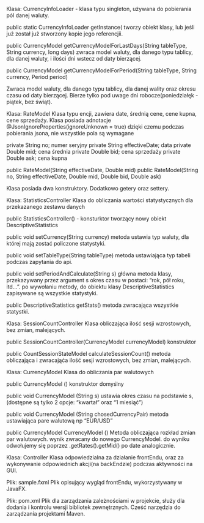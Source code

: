 ﻿Klasa: CurrencyInfoLoader  - klasa typu singleton, używana do pobierania pól danej waluty.


public static CurrencyInfoLoader getInstance(
tworzy obiekt klasy, lub jeśli już został już stworzony kopie jego referencjii. 


public CurrencyModel getCurrencyModelForLastDays(String tableType, String currency, long days)
zwraca model waluty, dla danego typu tablicy, dla danej waluty, i ilości dni wstecz od daty bierzącej.


public CurrencyModel getCurrencyModelForPeriod(String tableType, String currency, Period period)


Zwraca model waluty, dla danego typu tablicy, dla danej wality oraz okresu czasu od daty bierzącej. Bierze tylko pod uwage dni robocze(poniedziałęk - piątek, bez świąt).
 


Klasa: RateModel
Klasa typu encji, zawiera date, średnią cene, cene kupna, cene sprzedaży. Klasa posiada adnotacje @JsonIgnoreProperties(ignoreUnknown = true)
dzięki czemu podczas pobierania jsona, nie wszystkie pola są wymagane


 
private String no;                        numer seryjny
private String effectiveDate;        data
private Double mid;                        cena średnia
private Double bid;                        cena sprzedaży
private Double ask;                        cena kupna


public RateModel(String effectiveDate, Double mid)
public RateModel(String no, String effectiveDate, Double mid, Double bid, Double ask)


Klasa posiada dwa konstruktory.
Dodatkowo getery oraz settery.


Klasa: StatisticsController
Klasa do obliczania wartości statystycznych dla przekazanego zestawu danych


public StatisticsController() - konsturktor tworzący nowy obiekt DescriptiveStatistics


public void setCurrency(String currency) 
metoda ustawia typ waluty, dla której mają zostać policzone statystyki.


public void setTableType(String tableType) 
metoda ustawiająca typ tabeli podczas zapytania do api.




public void setPeriodAndCalculate(String s)
główna metoda klasy, przekazywany przez argument s okres czasu w postaci: “rok, pół roku, itd…”. po wywołaniu metody, do obiektu klasy DescriptiveStatistics
zapisywane są wszystkie statystyki.


public DescriptiveStatistics getStats()
metoda zwracająca wszystkie statystki.


Klasa: SessionCountController
Klasa obliczająca ilość sesji wzrostowych, bez zmian, malejących.


public SessionCountController(CurrencyModel currencyModel)
konstruktor 


public CountSessionStateModel calculateSessionCount()
metoda obliczająca i zwracająća ilość sesji wzrostowych, bez zmian, malejących.




Klasa: CurrencyModel 
Klasa do obliczania par walutowych




public CurrencyModel ()
konstruktor domyślny


public void CurrencyModel (String s)
ustawia okres czasu na podstawie s, (dostępne są tylko 2 opcje: “kwartał” oraz “1 miesiąć”)


public void CurrencyModel (String chosedCurrencyPair)
metoda ustawiająca pare walutową np “EUR/USD”


public CurrencyModel CurrencyModel ()
Metoda obliczająca rozkład zmian par walutowych. wynik zwracany do nowego CurrencyModel. do wyniku odwołujemy się poprzez .getRates().getMid()
po date analogicznie.        


Klasa: Controller
Klasa odpowiedzialna za działanie frontEndu, oraz za wykonywanie odpowiednich akcji(na backEndzie) podczas aktywności na GUI.


Plik: sample.fxml
Plik opisujący wygląd frontEndu, wykorzystywany w JavaFX.


Plik: pom.xml
Plik dla zarządzania zależnościami w projekcie, służy dla dodania i kontrolu wersji bibliotek zewnętrznych. Cześć narzędzia do zarządzania projektami Maven.